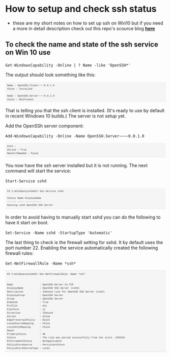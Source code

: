 # How to setup and check ssh status

* these are my short notes on how to set up ssh on Win10 but if you need a more in detail description check out this repo's scource blog **[here](https://www.pugetsystems.com/labs/hpc/How-To-Use-SSH-Client-and-Server-on-Windows-10-1470/)**

## To check the name and state of the ssh service on Win 10 use

`Get-WindowsCapability -Online | ? Name -like 'OpenSSH*'`

The output should look something like this:

![ssh status output](images/1-ssh-status.png)

That is telling you that the ssh client is installed. (It's ready to use by default in recent Windows 10 builds.) The server is not setup yet.

Add the OpenSSh server component:

`Add-WindowsCapability -Online -Name OpenSSH.Server~~~~0.0.1.0`

![adding server components](images/2-adding-server-components.png)

You now have the ssh server installed but it is not running. The next command will start the service:

`Start-Service sshd`

![start service ssh](images/3-ssh-service-start.png)

In order to avoid having to manually start sshd you can do the following to have it start on boot.

`Set-Service -Name sshd -StartupType 'Automatic'`

The last thing to check is the firewall setting for sshd. It by default uses the port number 22. Enabling the service automatically created the following firewall rules:

`Get-NetFirewallRule -Name *ssh*`

![check firewall settings](images/4-firewall-settings.png)
